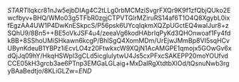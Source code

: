 $START$llqkcr81nJw5ejbDIAg4C2tLLg0rbMCMziSvgrFXQr9K9f1zfQbjQUko2Ewcfbyv+BHQ/WMo03g5TFbR0zgjCTPVTGlrMZiruRS14af6T1O4Q8XgybL0ixfEgzAA4UW1P4DwKnESkpcS/P56psk6UYcqIqkmXQZpUGctEQ4waIJur8+zSQhU9/8Bn5++BE5oVkJSF4u4/zeeaVg6kodHAbrIqPyKd3QHOnwoaf1Fy4fdkBB+8SShoUMiSHkawn6kcgP/BhlSgQ4XomMDm/UrEjwJMmBp8VI5sqHCvUBynKdeuB1YBPz1iEcvLO4z20FtwkxcW9XQjN1AcAMGPE1qmojx5GOwGv6xdQjJq09hY/HkqHSWpl3gCLd5icglulytwU4Js5cxPFxcSAKEPP20moYOUfvdCCE05kH3grcb3ae6PTnp3EMGaLGLaig+MxDaIRgXtdtbXlOd/tQsnuNwb3rgyBAaBedtjo/8KLiGLZw=$END$